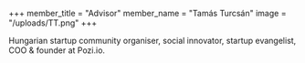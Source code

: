 +++
member_title = "Advisor"
member_name = "Tamás Turcsán"
image = "/uploads/TT.png"
+++

Hungarian startup community organiser, social innovator, startup evangelist, COO & founder at Pozi.io.